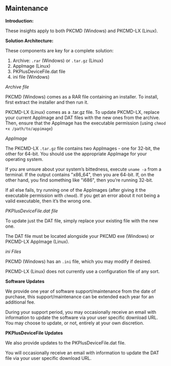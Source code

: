 <div class="section">

<div class="titlepage">

<div>

<div>

<span id="maintenance"></span>Maintenance
------------------------------------------

</div>

</div>

</div>

<span class="strong">**Introduction:**</span>

These insights apply to both PKCMD (Windows) and PKCMD-LX (Linux).

  

<span class="strong">**Solution Architecture:**</span>

These components are key for a complete solution:

<div class="orderedlist">

1.  Archive: `.rar` (Windows) or `.tar.gz` (Linux)
2.  AppImage (Linux)
3.  PKPlusDeviceFile.dat file
4.  ini file (Windows)

</div>

  
  
<span class="emphasis">*Archive file*</span>

PKCMD (Windows) comes as a RAR file containing an installer. To install,
first extract the installer and then run it.

PKCMD-LX (Linux) comes as a .tar.gz file. To update PKCMD-LX, replace
your current AppImage and DAT files with the new ones from the archive.
Then, ensure that the AppImage has the executable permission (using
`chmod +x /path/to/appimage`)

  
  

<span class="emphasis">*AppImage*</span>

The PKCMD-LX `.tar.gz` file contains two AppImages - one for 32-bit, the
other for 64-bit. You should use the appropriate AppImage for your
operating system.

If you are unsure about your system’s bittedness, execute `uname -a`
from a terminal. If the output contains "x86\_64", then you are 64-bit.
If, on the other hand, you find something like "i686", then you’re
running 32-bit.

If all else fails, try running one of the AppImages (after giving it the
executable permission with `chmod`). If you get an error about it not
being a valid executable, then it’s the wrong one.

  
  
<span class="emphasis">*PKPlusDeviceFile.dat file*</span>

To update just the DAT file, simply replace your existing file with the
new one.

The DAT file must be located alongside your PKCMD exe (Windows) or
PKCMD-LX AppImage (Linux).

  
  
<span class="emphasis">*ini Files*</span>

PKCMD (Windows) has an `.ini` file, which you may modify if desired.

PKCMD-LX (Linux) does not currently use a configuration file of any
sort.

  
  
<span class="strong">**Software Updates**</span>

We provide one year of software support/maintenance from the date of
purchase, this support/maintenance can be extended each year for an
additional fee.  

During your support period, you may occasionally receive an email with
information to update the software via your user specific download URL.
You may choose to update, or not, entirely at your own discretion.  

<span class="strong">**PKPlusDeviceFile Updates**</span>

We also provide updates to the PKPlusDeviceFile.dat file.  

You will occasionally receive an email with information to update the
DAT file via your user specific download URL.  

</div>
